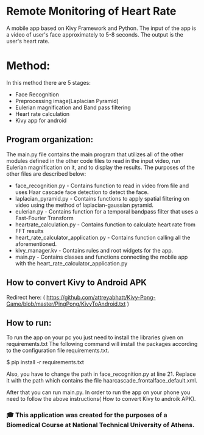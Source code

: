 # Remote Monitoring of Heart Rate
A mobile app based on Kivy Framework and Python.
The input of the app is a video of user's face approximately to 5-8 seconds.
The output is the user's heart rate.

# Method:
In this method there are 5 stages:
- Face Recognition
- Preprocessing image(Laplacian Pyramid)
- Eulerian magnification and Band pass filtering
- Heart rate calculation
- Kivy app for android

## Program organization:
The main.py file contains the main program that utilizes all of the other modules defined in the other code files
to read in the input video, run Eulerian magnification on it, and to display the results. The purposes of the other
files are described below:
- face_recognition.py - Contains function to read in video from file and uses Haar cascade face detection to detect the face.
- laplacian_pyramid.py - Contains functions to apply spatial filtering on video using the method of laplacian-gaussian pyramid.
- eulerian.py - Contains function for a temporal bandpass filter that uses a Fast-Fourier Transform
- heartrate_calculation.py - Contains function to calculate heart rate from FFT results
- heart_rate_calculator_application.py - Contains function calling all the aforementioned.
- kivy_manager.kv - Contains rules and root widgets for the app.
- main.py - Contains classes and functions connecting the mobile app with the heart_rate_calculator_application.py

## How to convert Kivy to Android APK
Redirect here: ( https://github.com/attreyabhatt/Kivy-Pong-Game/blob/master/PingPong/KivyToAndroid.txt )


## How to run:
To run the app on your pc you just need to install the libraries given on requirements.txt 
The following command will install the packages according to the configuration file requirements.txt.

$ pip install -r requirements.txt

Also, you have to change the path in face_recognition.py at line 21. Replace it with the path which contains the file haarcascade_frontalface_default.xml.

After that you can run main.py.
In order to run the app on your phone you need to follow the above instructions( How to convert Kivy to androik APK).

### 🎓 This application was created for the purposes of a Biomedical Course at National Technical University of Athens.
